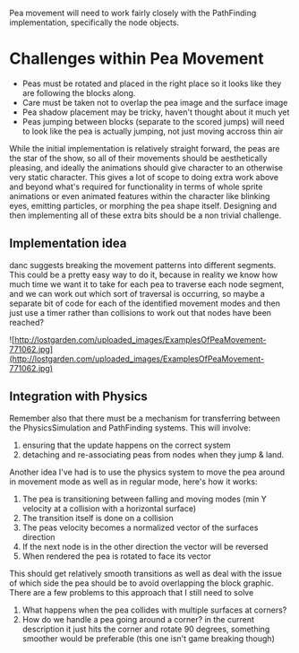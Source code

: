 Pea movement will need to work fairly closely with the PathFinding implementation, specifically the node objects.

# Challenges within Pea Movement #

  * Peas must be rotated and placed in the right place so it looks like they are following the blocks along.
  * Care must be taken not to overlap the pea image and the surface image
  * Pea shadow placement may be tricky, haven't thought about it much yet
  * Peas jumping between blocks (separate to the scored jumps) will need to look like the pea is actually jumping, not just moving accross thin air

While the initial implementation is relatively straight forward, the peas are the star of the show, so all of their movements should be aesthetically pleasing, and ideally the animations should give character to an otherwise very static character.  This gives a lot of scope to doing extra work above and beyond what's required for functionality in terms of whole sprite animations or even animated features within the character like blinking eyes, emitting particles, or morphing the pea shape itself.  Designing and then implementing all of these extra bits should be a non trivial challenge.


## Implementation idea ##
danc suggests breaking the movement patterns into different segments.
This could be a pretty easy way to do it, because in reality we know how much time we want it to take for each pea to traverse each node segment, and we can work out which sort of traversal is occurring, so maybe a separate bit of code for each of the identified movement modes and then just use a timer rather than collisions to work out that nodes have been reached?


![http://lostgarden.com/uploaded_images/ExamplesOfPeaMovement-771062.jpg](http://lostgarden.com/uploaded_images/ExamplesOfPeaMovement-771062.jpg)

## Integration with Physics ##
Remember also that there must be a mechanism for transferring between the PhysicsSimulation  and PathFinding systems.  This will involve:
  1. ensuring that the update happens on the correct system
  1. detaching and re-associating peas from nodes when they jump & land.

Another idea I've had is to use the physics system to move the pea around in movement mode as well as in regular mode, here's how it works:
  1. The pea is transitioning between falling and moving modes (min Y velocity at a collision with a horizontal surface)
  1. The transition itself is done on a collision
  1. The peas velocity becomes a normalized vector of the surfaces direction
  1. If the next node is in the other direction the vector will be reversed
  1. When rendered the pea is rotated to face its vector

This should get relatively smooth transitions as well as deal with the issue of which side the pea should be to avoid overlapping the block graphic.
There are a few problems to this approach that I still need to solve

  1. What happens when the pea collides with multiple surfaces at corners?
  1. How do we handle a pea going around a corner?  in the current description it just hits the corner and rotate 90 degrees, something smoother would be preferable (this one isn't game breaking though)